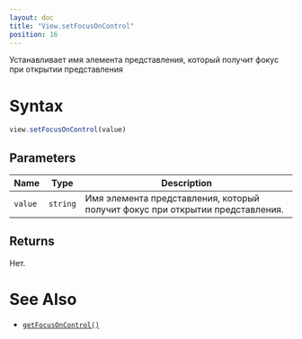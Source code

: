 ```yaml
---
layout: doc
title: "View.setFocusOnControl"
position: 16
---
```


Устанавливает имя элемента представления, который получит фокус при открытии представления

# Syntax

```js
view.setFocusOnControl(value)
```

## Parameters

|Name|Type|Description|
|----|----|-----------|
|`value`|`string`|Имя элемента представления, который получит фокус при открытии представления.|

## Returns

Нет.

# See Also

* [`getFocusOnControl()`](../View.getFocusOnControl/)
